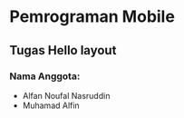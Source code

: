 # Pemrograman Mobile
## Tugas Hello layout
### Nama Anggota:
* Alfan Noufal Nasruddin
* Muhamad Alfin
